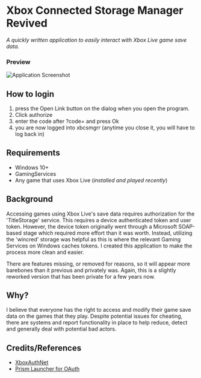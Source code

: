 Xbox Connected Storage Manager Revived
======================================
*A quickly written application to easily interact with Xbox Live game save data.*


### Preview
![Application Screenshot](assets/screenshot_example.png)

## How to login
1. press the Open Link button on the dialog when you open the program.
2. Click authorize
3. enter the code after ?code= and press Ok
4. you are now logged into xbcsmgrr (anytime you close it, you will have to log back in)

## Requirements
- Windows 10+
- GamingServices
- Any game that uses Xbox Live (*installed and played recently*)

## Background
Accessing games using Xbox Live's save data requires authorization for the 'TitleStorage' service. This requires a device authenticated token and user token. However, the device token originally went through
a Microsoft SOAP-based stage which required more effort than it was worth. Instead, utilizing the 'wincred' storage was helpful as this is where the relevant Gaming Services on Windows caches tokens. I created
this application to make the process more clean and easier.

There are features missing, or removed for reasons, so it will appear more barebones than it previous and privately was. Again, this is a slightly reworked version that has been private for a few years now.

## Why?
I believe that everyone has the right to access and modify their game save data on the games that they play. Despite potential issues for cheating, there are systems and report functionality in place to help reduce,
detect and generally deal with potential bad actors.

## Credits/References
- [XboxAuthNet](https://github.com/AlphaBs/XboxAuthNet)
- [Prism Launcher for OAuth](https://prismlauncher.org/)
